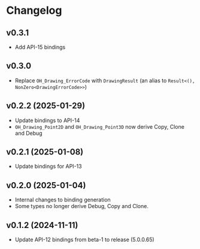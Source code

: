# Changelog

## v0.3.1

- Add API-15 bindings

## v0.3.0 

- Replace `OH_Drawing_ErrorCode` with `DrawingResult` (an alias to `Result<(), NonZero<DrawingErrorCode>>`)

## v0.2.2 (2025-01-29)

- Update bindings to API-14
- `OH_Drawing_Point2D` and `OH_Drawing_Point3D` now derive Copy, Clone and Debug

## v0.2.1 (2025-01-08)

- Update bindings for API-13


## v0.2.0 (2025-01-04)

- Internal changes to binding generation
- Some types no longer derive Debug, Copy and Clone.

## v0.1.2 (2024-11-11)

- Update API-12 bindings from beta-1 to release (5.0.0.65)
